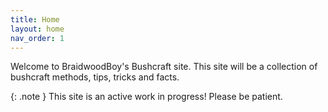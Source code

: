```yaml
---
title: Home
layout: home
nav_order: 1
---
```


Welcome to BraidwoodBoy's Bushcraft site. This site will be a collection of bushcraft methods, tips, tricks and facts. 

{: .note }
This site is an active work in progress! Please be patient.
